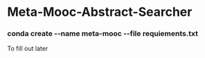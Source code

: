 # Meta-Mooc-Abstract-Searcher


### conda create --name meta-mooc --file requiements.txt


To fill out later


<div id="refs" class="references csl-bib-body hanging-indent">

<div id="ref-10.1093/jamia/ocac127" class="csl-entry">
